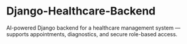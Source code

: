 # Django-Healthcare-Backend
AI-powered Django backend for a healthcare management system — supports appointments, diagnostics, and secure role-based access.
